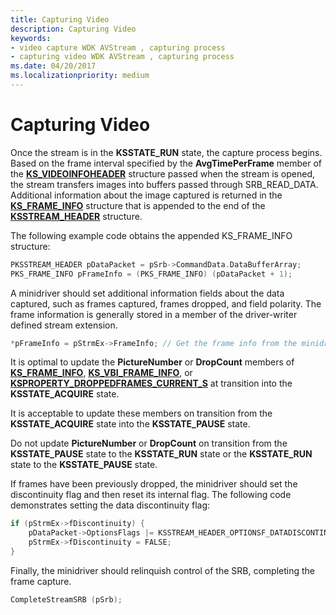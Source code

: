 ```yaml
---
title: Capturing Video
description: Capturing Video
keywords:
- video capture WDK AVStream , capturing process
- capturing video WDK AVStream , capturing process
ms.date: 04/20/2017
ms.localizationpriority: medium
---
```


# Capturing Video


Once the stream is in the **KSSTATE\_RUN** state, the capture process begins. Based on the frame interval specified by the **AvgTimePerFrame** member of the [**KS\_VIDEOINFOHEADER**](/windows-hardware/drivers/ddi/ksmedia/ns-ksmedia-tagks_videoinfoheader) structure passed when the stream is opened, the stream transfers images into buffers passed through SRB\_READ\_DATA. Additional information about the image captured is returned in the [**KS\_FRAME\_INFO**](/windows-hardware/drivers/ddi/ksmedia/ns-ksmedia-tagks_frame_info) structure that is appended to the end of the [**KSSTREAM\_HEADER**](/windows-hardware/drivers/ddi/ks/ns-ks-ksstream_header) structure.

The following example code obtains the appended KS\_FRAME\_INFO structure:

```cpp
PKSSTREAM_HEADER pDataPacket = pSrb->CommandData.DataBufferArray;
PKS_FRAME_INFO pFrameInfo = (PKS_FRAME_INFO) (pDataPacket + 1); 
```

A minidriver should set additional information fields about the data captured, such as frames captured, frames dropped, and field polarity. The frame information is generally stored in a member of the driver-writer defined stream extension.

```cpp
*pFrameInfo = pStrmEx->FrameInfo; // Get the frame info from the minidriver-defined stream extension
```

It is optimal to update the **PictureNumber** or **DropCount** members of [**KS\_FRAME\_INFO**](/windows-hardware/drivers/ddi/ksmedia/ns-ksmedia-tagks_frame_info), [**KS\_VBI\_FRAME\_INFO**](/windows-hardware/drivers/ddi/ksmedia/ns-ksmedia-tagks_vbi_frame_info), or [**KSPROPERTY\_DROPPEDFRAMES\_CURRENT\_S**](/windows-hardware/drivers/ddi/ksmedia/ns-ksmedia-ksproperty_droppedframes_current_s) at transition into the **KSSTATE\_ACQUIRE** state.

It is acceptable to update these members on transition from the **KSSTATE\_ACQUIRE** state into the **KSSTATE\_PAUSE** state.

Do not update **PictureNumber** or **DropCount** on transition from the **KSSTATE\_PAUSE** state to the **KSSTATE\_RUN** state or the **KSSTATE\_RUN** state to the **KSSTATE\_PAUSE** state.

If frames have been previously dropped, the minidriver should set the discontinuity flag and then reset its internal flag. The following code demonstrates setting the data discontinuity flag:

```cpp
if (pStrmEx->fDiscontinuity) {
    pDataPacket->OptionsFlags |= KSSTREAM_HEADER_OPTIONSF_DATADISCONTINUITY;
    pStrmEx->fDiscontinuity = FALSE;
}
```

Finally, the minidriver should relinquish control of the SRB, completing the frame capture.

```cpp
CompleteStreamSRB (pSrb);
```
